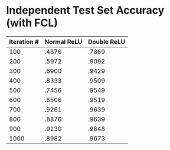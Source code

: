 Independent Test Set Accuracy (with FCL)
==========================================
| Iteration # | Normal ReLU | Double ReLU |
|-------------|-------------|-------------|
| 100         | .4876       | .7869       |
| 200         | .5972       | .9092       |
| 300         | .6900       | .9429       |
| 400         | .8333       | .9509       |
| 500         | .7456       | .9549       |
| 600         | .8506       | .9519       |
| 700         | .9261       | .9639       |
| 800         | .8876       | .9639       |
| 900         | .9230       | .9648       |
| 1000        | .8982       | .9673       |
